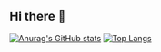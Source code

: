 ## Hi there 👋
[![Anurag's GitHub stats](https://github-readme-stats.vercel.app/api?username=Marstach-svg)](https://github.com/anuraghazra/github-readme-stats) [![Top Langs](https://github-readme-stats.vercel.app/api/top-langs/?username={Marstach-svg}
)](https://github.com/anuraghazra/github-readme-stats)

<!--
**Marstach-svg/Marstach-svg** is a ✨ _special_ ✨ repository because its `README.md` (this file) appears on your GitHub profile.

Here are some ideas to get you started:

- 🔭 I’m currently working on ...
- 🌱 I’m currently learning ...
- 👯 I’m looking to collaborate on ...
- 🤔 I’m looking for help with ...
- 💬 Ask me about ...
- 📫 How to reach me: ...
- 😄 Pronouns: ...
- ⚡ Fun fact: ...
-->
